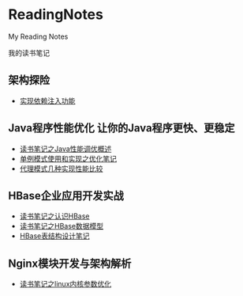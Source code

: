 # ReadingNotes
My Reading Notes

我的读书笔记
## 架构探险
*  [实现依赖注入功能](http://blog.edagarli.com/2016/01/22/%E5%AE%9E%E7%8E%B0%E4%BE%9D%E8%B5%96%E6%B3%A8%E5%85%A5%E5%8A%9F%E8%83%BD/)

## Java程序性能优化  让你的Java程序更快、更稳定

*  [读书笔记之Java性能调优概述](http://blog.edagarli.com/2016/01/21/%E8%AF%BB%E4%B9%A6%E7%AC%94%E8%AE%B0%E4%B9%8BJava%E7%A8%8B%E5%BA%8F%E6%80%A7%E8%83%BD%E4%BC%98%E5%8C%96/)
*  [单例模式使用和实现之优化笔记](http://blog.edagarli.com/2016/01/23/ww/)
*  [代理模式几种实现性能比较](http://blog.edagarli.com/2016/01/25/%E4%BB%A3%E7%90%86%E6%A8%A1%E5%BC%8F%E4%B9%8B%E4%BC%98%E5%8C%96/)



## HBase企业应用开发实战

*  [读书笔记之认识HBase](http://blog.edagarli.com/2016/01/20/%E8%AF%BB%E4%B9%A6%E7%AC%94%E8%AE%B0%E4%B9%8B%E8%AE%A4%E8%AF%86HBase/)
*  [读书笔记之HBase数据模型](http://blog.edagarli.com/2016/01/21/%E8%AF%BB%E4%B9%A6%E7%AC%94%E8%AE%B0%E4%B9%8BHBase%E6%95%B0%E6%8D%AE%E6%A8%A1%E5%9E%8B/)
*  [HBase表结构设计笔记](http://blog.edagarli.com/2016/02/06/HBase%E8%A1%A8%E7%BB%93%E6%9E%84%E8%AE%BE%E8%AE%A1%E7%AC%94%E8%AE%B0/)

## Nginx模块开发与架构解析

*  [读书笔记之linux内核参数优化](http://blog.edagarli.com/2016/01/18/linux%E5%86%85%E6%A0%B8%E5%8F%82%E6%95%B0%E4%BC%98%E5%8C%96/)


